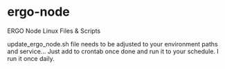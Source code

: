 # ergo-node
ERGO Node Linux Files & Scripts

update_ergo_node.sh file needs to be adjusted to your environment paths and service... Just add to crontab once done and run it to your schedule. I run it once daily.
